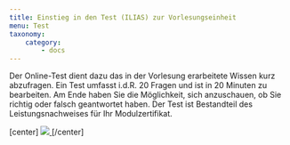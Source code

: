 ```yaml
---
title: Einstieg in den Test (ILIAS) zur Vorlesungseinheit
menu: Test
taxonomy:
    category:
        - docs
---
```

Der Online-Test dient dazu das in der Vorlesung erarbeitete Wissen kurz abzufragen. Ein Test umfasst i.d.R. 20 Fragen und ist in 20 Minuten zu bearbeiten. Am Ende haben Sie die Möglichkeit, sich anzuschauen, ob Sie richtig oder falsch geantwortet haben. Der Test ist Bestandteil des Leistungsnachweises für Ihr Modulzertifikat.

[center]
<a href="https://ilias.opengeoedu.de/ilias/goto.php?target=tst_133&client_id=opengeoedu" markdown="1" target="_blank">
![](/images/test.png?resize=200,200)
</a>
[/center]
